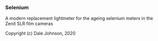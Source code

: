 ### Selenium
A modern replacement lightmeter for the ageing selenium meters in the Zenit SLR film cameras

Copyright (c) Dale Johnson, 2020
